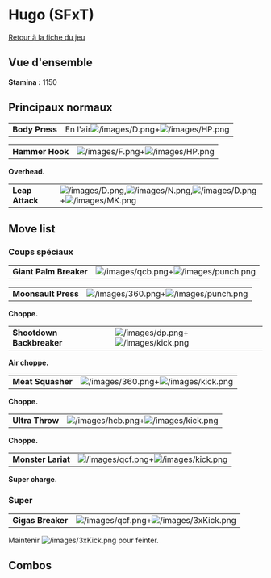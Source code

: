 # Hugo (SFxT)

[Retour à la fiche du jeu](Street_Fighter_x_Tekken "wikilink")

## Vue d'ensemble

**Stamina :** 1150

## Principaux normaux

|                |                                                                                 |
|----------------|---------------------------------------------------------------------------------|
| **Body Press** | En l'air![](/images/D.png "/images/D.png")+![](/images/HP.png "/images/HP.png") |

|                 |                                                                         |
|-----------------|-------------------------------------------------------------------------|
| **Hammer Hook** | ![](/images/F.png "/images/F.png")+![](/images/HP.png "/images/HP.png") |

**Overhead.**

|                 |                                                                                                                                               |
|-----------------|-----------------------------------------------------------------------------------------------------------------------------------------------|
| **Leap Attack** | ![](/images/D.png "/images/D.png"),![](/images/N.png "/images/N.png"),![](/images/D.png "/images/D.png")+![](/images/MK.png "/images/MK.png") |

## Move list

### Coups spéciaux

|                        |                                                                                   |
|------------------------|-----------------------------------------------------------------------------------|
| **Giant Palm Breaker** | ![](/images/qcb.png "/images/qcb.png")+![](/images/punch.png "/images/punch.png") |

|                     |                                                                                   |
|---------------------|-----------------------------------------------------------------------------------|
| **Moonsault Press** | ![](/images/360.png "/images/360.png")+![](/images/punch.png "/images/punch.png") |

**Choppe.**

|                           |                                                                               |
|---------------------------|-------------------------------------------------------------------------------|
| **Shootdown Backbreaker** | ![](/images/dp.png "/images/dp.png")+![](/images/kick.png "/images/kick.png") |

**Air choppe.**

|                   |                                                                                 |
|-------------------|---------------------------------------------------------------------------------|
| **Meat Squasher** | ![](/images/360.png "/images/360.png")+![](/images/kick.png "/images/kick.png") |

**Choppe.**

|                 |                                                                                 |
|-----------------|---------------------------------------------------------------------------------|
| **Ultra Throw** | ![](/images/hcb.png "/images/hcb.png")+![](/images/kick.png "/images/kick.png") |

**Choppe.**

|                    |                                                                                 |
|--------------------|---------------------------------------------------------------------------------|
| **Monster Lariat** | ![](/images/qcf.png "/images/qcf.png")+![](/images/kick.png "/images/kick.png") |

**Super charge.**

### Super

|                   |                                                                                     |
|-------------------|-------------------------------------------------------------------------------------|
| **Gigas Breaker** | ![](/images/qcf.png "/images/qcf.png")+![](/images/3xKick.png "/images/3xKick.png") |

Maintenir ![](/images/3xKick.png "/images/3xKick.png") pour feinter.

## Combos
